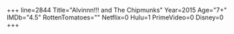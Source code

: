 +++
line=2844
Title="Alvinnn!!! and The Chipmunks"
Year=2015
Age="7+"
IMDb="4.5"
RottenTomatoes=""
Netflix=0
Hulu=1
PrimeVideo=0
Disney=0
+++

